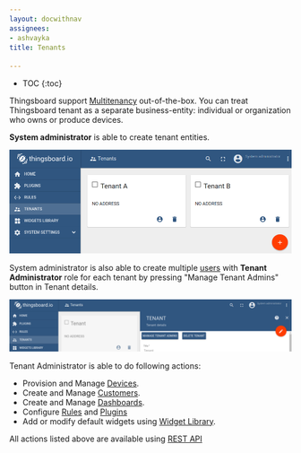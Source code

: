 ```yaml
---
layout: docwithnav
assignees:
- ashvayka
title: Tenants

---
```


* TOC
{:toc}

Thingsboard support [Multitenancy](https://en.wikipedia.org/wiki/Multitenancy) out-of-the-box. 
You can treat Thingsboard tenant as a separate business-entity: individual or organization who owns or produce devices.

**System administrator** is able to create tenant entities.

![image](/images/user-guide/ui/tenants.png)

System administrator is also able to create multiple [users](/docs/user-guide/ui/users) with **Tenant Administrator** role for each tenant by pressing "Manage Tenant Admins" button in Tenant details.
 
![image](/images/user-guide/ui/manage-tenant-admins.png) 
 
Tenant Administrator is able to do following actions:
 
 - Provision and Manage [Devices](/docs/user-guide/ui/devices).
 - Create and Manage [Customers](/docs/user-guide/ui/customers).
 - Create and Manage [Dashboards](/docs/user-guide/ui/dashboards).
 - Configure [Rules](/docs/user-guide/ui/rules) and [Plugins](/docs/user-guide/ui/plugins)
 - Add or modify default widgets using [Widget Library](/docs/user-guide/ui/widget-library).
 
 All actions listed above are available using [REST API](/docs/reference/rest-api/)